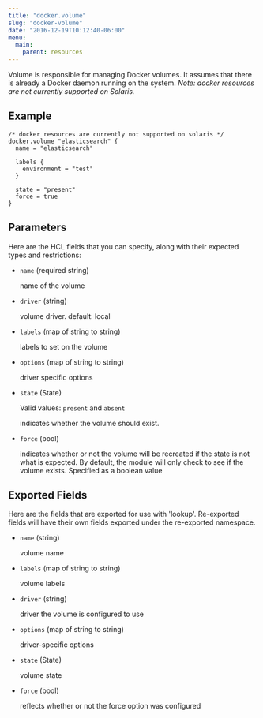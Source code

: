 ```yaml
---
title: "docker.volume"
slug: "docker-volume"
date: "2016-12-19T10:12:40-06:00"
menu:
  main:
    parent: resources
---
```



Volume is responsible for managing Docker volumes. It assumes that there is
already a Docker daemon running on the system.
*Note: docker resources are not currently supported on Solaris.*


## Example

```hcl
/* docker resources are currently not supported on solaris */
docker.volume "elasticsearch" {
  name = "elasticsearch"

  labels {
    environment = "test"
  }

  state = "present"
  force = true
}

```


## Parameters

Here are the HCL fields that you can specify, along with their expected types
and restrictions:


- `name` (required string)

  name of the volume

- `driver` (string)

  volume driver. default: local

- `labels` (map of string to string)

  labels to set on the volume

- `options` (map of string to string)

  driver specific options

- `state` (State)


	Valid values: `present` and `absent`

  indicates whether the volume should exist.

- `force` (bool)

  indicates whether or not the volume will be recreated if the state is not
what is expected. By default, the module will only check to see if the
volume exists. Specified as a boolean value


## Exported Fields

Here are the fields that are exported for use with 'lookup'.  Re-exported fields
will have their own fields exported under the re-exported namespace.


- `name` (string)

  volume name
 
- `labels` (map of string to string)

  volume labels
 
- `driver` (string)

  driver the volume is configured to use
 
- `options` (map of string to string)

  driver-specific options
 
- `state` (State)

  volume state
 
- `force` (bool)

  reflects whether or not the force option was configured
  

